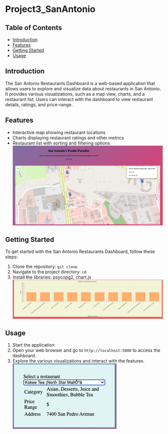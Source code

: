 # Project3_SanAntonio

## Table of Contents
- [Introduction](#introduction)
- [Features](#features)
- [Getting Started](#getting-started)
- [Usage](#usage)
## Introduction
The San Antonio Restaurants Dashboard is a web-based application that allows users to explore and visualize data about restaurants in San Antonio. It provides various visualizations, such as a map view, charts, and a restaurant list. Users can interact with the dashboard to view restaurant details, ratings, and price-range.
## Features
- Interactive map showing restaurant locations
- Charts displaying restaurant ratings and other metrics
- Restaurant list with sorting and filtering options
![alt text](Images/Screenshot%202023-06-26%20at%208.32.36%20PM.png)
## Getting Started
To get started with the San Antonio Restaurants Dashboard, follow these steps:
1. Clone the repository: `git clone `
2. Navigate to the project directory: `cd `
3. Install the libraries: psycopg2, chart.js
![alt text](Images/Screenshot%202023-06-26%20at%2010.24.58%20PM.png)
## Usage
1. Start the application:
2. Open your web browser and go to `http://localhost:5000` to access the dashboard.
3. Explore the various visualizations and interact with the features.
![alt text](Images/Screenshot%202023-06-26%20at%208.33.00%20PM.png)
